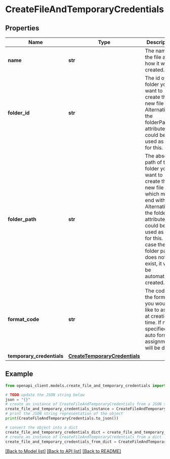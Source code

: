 # CreateFileAndTemporaryCredentials


## Properties

Name | Type | Description | Notes
------------ | ------------- | ------------- | -------------
**name** | **str** | The name of the file as how it will be created. | 
**folder_id** | **str** | The id of the folder you want to create this new file in. Alternatively, the folderPath attribute could be used as well for this. | [optional] 
**folder_path** | **str** | The absolute path of the folder you want to create this new file in which must end with &#39;/&#39;. Alternatively, the folderId attribute could be used as well for this. In case the folder path does not yet exist, it will be automatically created. | [optional] 
**format_code** | **str** | The code of the format you would like to assign at creation time. If not specified, auto format assignment will be done. | [optional] 
**temporary_credentials** | [**CreateTemporaryCredentials**](CreateTemporaryCredentials.md) |  | [optional] 

## Example

```python
from openapi_client.models.create_file_and_temporary_credentials import CreateFileAndTemporaryCredentials

# TODO update the JSON string below
json = "{}"
# create an instance of CreateFileAndTemporaryCredentials from a JSON string
create_file_and_temporary_credentials_instance = CreateFileAndTemporaryCredentials.from_json(json)
# print the JSON string representation of the object
print(CreateFileAndTemporaryCredentials.to_json())

# convert the object into a dict
create_file_and_temporary_credentials_dict = create_file_and_temporary_credentials_instance.to_dict()
# create an instance of CreateFileAndTemporaryCredentials from a dict
create_file_and_temporary_credentials_from_dict = CreateFileAndTemporaryCredentials.from_dict(create_file_and_temporary_credentials_dict)
```
[[Back to Model list]](../README.md#documentation-for-models) [[Back to API list]](../README.md#documentation-for-api-endpoints) [[Back to README]](../README.md)


